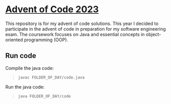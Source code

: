 # [Advent of Code 2023](https://adventofcode.com)

This repository is for my advent of code solutions. This year I decided to participate in the advent of code in preparation for my software engineering exam. The coursework focuses on Java and essential concepts in object-oriented programming (OOP).

## Run code

Compile the java code:

> `javac FOLDER_OF_DAY/code.java`

Run the java code:

> `java FOLDER_OF_DAY/code`